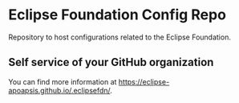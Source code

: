 # Eclipse Foundation Config Repo

Repository to host configurations related to the Eclipse Foundation.

## Self service of your GitHub organization

You can find more information at <https://eclipse-apoapsis.github.io/.eclipsefdn/>.
